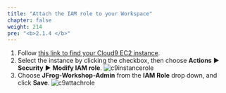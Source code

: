 ```yaml
---
title: "Attach the IAM role to your Workspace"
chapter: false
weight: 214
pre: "<b>2.1.4 </b>"
---
```


1. Follow [this link to find your Cloud9 EC2 instance](https://console.aws.amazon.com/ec2/v2/home?#Instances:sort=desc:launchTime).
1. Select the instance by clicking the checkbox, then choose **Actions** ► **Security** ► **Modify IAM role**.
![c9instancerole](/images/c9instancerole.png)
1. Choose **JFrog-Workshop-Admin** from the **IAM Role** drop down, and click **Save**.
![c9attachrole](/images/c9attachrole.png)
